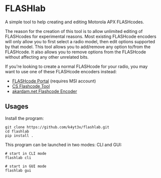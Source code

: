 # FLASHlab

A simple tool to help creating and editing Motorola APX FLASHcodes.

The reason for the creation of this tool is to allow unlimited editing of FLASHcodes for experimental reasons. Most existing FLASHcode encoders will only allow you to first select a radio model, then edit options supported by that model. This tool allows you to add/remove any option to/from the FLASHcode. It also allows you to remove options from the FLASHcode without affecting any other unrelated bits.

If you're looking to create a normal FLASHcode for your radio, you may want to use one of these FLASHcode encoders instead:

- [FLASHcode Portal](https://flashcode.radiocentral.motorolasolutions.com/) (requires MSI account)
- [CS Flashcode Tool](https://communications.support/flashcode/encoder.php)
- [akardam.net Flashcode Encoder](https://www.akardam.net/r/m/tools/fencode.pl)

## Usages

Install the program:

```shell
git clone https://github.com/k4yt3x/flashlab.git
cd flashlab
pip install .
```

This program can be launched in two modes: CLI and GUI:

```shell
# start in CLI mode
flashlab cli

# start in GUI mode
flashlab gui
```
